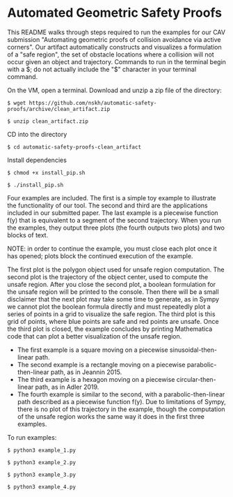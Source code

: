 # Automated Geometric Safety Proofs

This README walks through steps required to run the examples for our CAV submission "Automating geometric proofs of collision avoidance via active corners". Our artifact automatically constructs and visualizes a formulation of a "safe region", the set of obstacle locations where a collision will not occur given an object and trajectory. Commands to run in the terminal begin with a $; do not actually include the "$" character in your terminal command.

On the VM, open a terminal. Download and unzip a zip file of the directory:

`$ wget https://github.com/nskh/automatic-safety-proofs/archive/clean_artifact.zip`

`$ unzip clean_artifact.zip`

CD into the directory

`$ cd automatic-safety-proofs-clean_artifact`

Install dependencies

`$ chmod +x install_pip.sh`

`$ ./install_pip.sh`

Four examples are included. The first is a simple toy example to illustrate the functionality of our tool. The second and third are the applications included in our submitted paper. The last example is a piecewise function f(y) that is equivalent to a segment of the second trajectory. When you run the examples, they output three plots (the fourth outputs two plots) and two blocks of text. 

NOTE: in order to continue the example, you must close each plot once it has opened; plots block the continued execution of the example.

The first plot is the polygon object used for unsafe region computation. The second plot is the trajectory of the object center, used to compute the unsafe region. After you close the second plot, a boolean formulation for the unsafe region will be printed to the console. Then there will be a small disclaimer that the next plot may take some time to generate, as in Sympy we cannot plot the boolean formula directly and must repeatedly plot a series of points in a grid to visualize the safe region. The third plot is this grid of points, where blue points are safe and red points are unsafe. Once the third plot is closed, the example concludes by printing Mathematica code that can plot a better visualization of the unsafe region. 

- The first example is a square moving on a piecewise sinusoidal-then-linear path.
- The second example is a rectangle moving on a piecewise parabolic-then-linear path, as in Jeannin 2015.
- The third example is a hexagon moving on a piecewise circular-then-linear path, as in Adler 2019.
- The fourth example is similar to the second, with a parabolic-then-linear path described as a piecewise function f(y). Due to limitations of Sympy, there is no plot of this trajectory in the example, though the computation of the unsafe region works the same way it does in the first three examples.

To run examples:

`$ python3 example_1.py`

`$ python3 example_2.py`

`$ python3 example_3.py`

`$ python3 example_4.py`